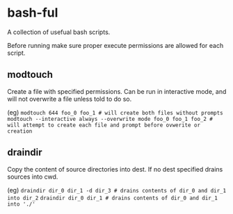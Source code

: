 # bash-ful
A collection of usefual bash scripts.

Before running make sure proper execute permissions are allowed for each script.

## modtouch
Create a file with specified permissions. Can be run in interactive mode, and will not overwrite a file unless told to do so.

(eg) `modtouch 644 foo_0 foo_1 # will create both files without prompts`
     `modtouch --interactive always --overwrite mode foo_0 foo_1 foo_2 # will attempt to create each file and prompt before ovwerite or creation`

## draindir
Copy the content of source directories into dest. If no dest specified drains sources into cwd.

(eg) `draindir dir_0 dir_1 -d dir_3 # drains contents of dir_0 and dir_1 into dir_2`
     `draindir dir_0 dir_1 # drains contents of dir_0 and dir_1 into './'`